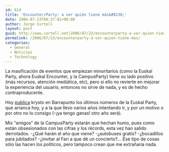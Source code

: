 ```yaml
---
id: 614
title: 'Encounter/Party: a ver quién tiene más&#8230;'
date: 2006-07-23T00:27:01+00:00
author: Jorge Cortell
layout: post
guid: http://www.cortell.net/2006/07/23/encounterparty-a-ver-quien-tiene-mas/
permalink: /2006/07/23/encounterparty-a-ver-quien-tiene-mas/
categories:
  - General
  - Noticias
  - Technology
---
```

La masificación de eventos que empiezan minoritarios (como la Euskal Party, ahora Euskal Encounter, y la CampusParty) tiene su lado positivo (más recursos, atención mediática, etc), pero si ello no revierte en mejorar la experiencia del usuario, entonces no sirve de nada, y es de hecho contraproducente.

Hoy <a title="Números Euskal" target="_blank" href="http://barrapunto.com/article.pl?sid=06/07/22/0850246&mode=thread">publica</a> krysto en Barrapunto los últimos números de la Euskal Party, que arranca hoy, y a la que llevo varios años intentando ir, y por un motivo o por otro no lo consigo (-¡ya tengo ganas! otro año será).

Mis &#8220;amigos&#8221; de la CampusParty estarán que hechan humo, pues como están obsesionados con las cifras y los récords, esta vez han salido derrotados. -¿Qué harán el año que viene? -¿autobuses gratis? -¿bocadillos para jubilados? -¿invitar al Fari a que dé un concierto?&#8230; Ese tipo de cosas sólo las hacen los polí­ticos, pero tampoco crean que me extrañarí­a nada.